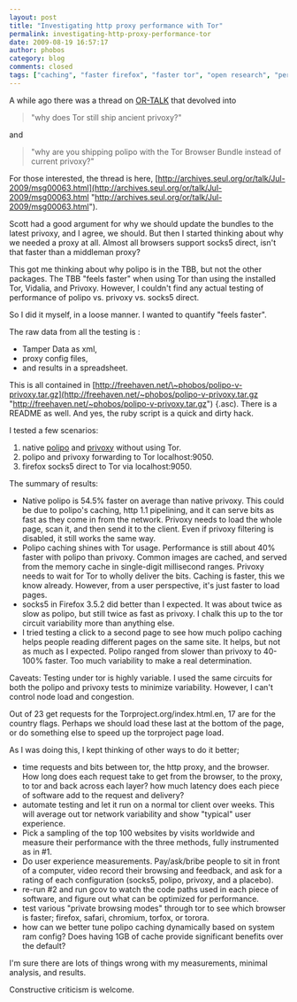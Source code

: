 ```yaml
---
layout: post
title: "Investigating http proxy performance with Tor"
permalink: investigating-http-proxy-performance-tor
date: 2009-08-19 16:57:17
author: phobos
category: blog
comments: closed
tags: ["caching", "faster firefox", "faster tor", "open research", "performance", "polipo", "privoxy", "socks5", "tor browser bundle", "vidalia bundle"]
---
```


A while ago there was a thread on [OR-TALK](http://archives.seul.org/or/talk/) that devolved into  

> "why does Tor still ship ancient privoxy?"

and  

> "why are you shipping polipo with the Tor Browser Bundle instead of current privoxy?"

For those interested, the thread is here, [http://archives.seul.org/or/talk/Jul-2009/msg00063.html](http://archives.seul.org/or/talk/Jul-2009/msg00063.html "http://archives.seul.org/or/talk/Jul-2009/msg00063.html").

Scott had a good argument for why we should update the bundles to the latest privoxy, and I agree, we should. But then I started thinking about why we needed a proxy at all. Almost all browsers support socks5 direct, isn't that faster than a middleman proxy?

This got me thinking about why polipo is in the TBB, but not the other packages. The TBB "feels faster" when using Tor than using the installed Tor, Vidalia, and Privoxy. However, I couldn't find any actual testing of performance of polipo vs. privoxy vs. socks5 direct.

<!-- more -->

So I did it myself, in a loose manner. I wanted to quantify "feels faster".

The raw data from all the testing is :

-   Tamper Data as xml,
-   proxy config files,
-   and results in a spreadsheet.

This is all contained in [http://freehaven.net/\~phobos/polipo-v-privoxy.tar.gz](http://freehaven.net/~phobos/polipo-v-privoxy.tar.gz "http://freehaven.net/~phobos/polipo-v-privoxy.tar.gz") {.asc). There is a README as well. And yes, the ruby script is a quick and dirty hack.

I tested a few scenarios:

1) native [polipo](http://www.pps.jussieu.fr/~jch/software/polipo/) and [privoxy](http://www.privoxy.org/) without using Tor.  
 2) polipo and privoxy forwarding to Tor localhost:9050.  
 3) firefox socks5 direct to Tor via localhost:9050.

The summary of results:

-   Native polipo is 54.5% faster on average than native privoxy. This could be due to polipo's caching, http 1.1 pipelining, and it can serve bits as fast as they come in from the network. Privoxy needs to load the whole page, scan it, and then send it to the client. Even if privoxy filtering is disabled, it still works the same way.
-   Polipo caching shines with Tor usage. Performance is still about 40% faster with polipo than privoxy. Common images are cached, and served from the memory cache in single-digit millisecond ranges. Privoxy needs to wait for Tor to wholly deliver the bits. Caching is faster, this we know already. However, from a user perspective, it's just faster to load pages.
-   socks5 in Firefox 3.5.2 did better than I expected. It was about twice as slow as polipo, but still twice as fast as privoxy. I chalk this up to the tor circuit variability more than anything else.
-   I tried testing a click to a second page to see how much polipo caching helps people reading different pages on the same site. It helps, but not as much as I expected. Polipo ranged from slower than privoxy to 40-100% faster. Too much variability to make a real determination.

Caveats: Testing under tor is highly variable. I used the same circuits for both the polipo and privoxy tests to minimize variability. However, I can't control node load and congestion.

Out of 23 get requests for the Torproject.org/index.html.en, 17 are for the country flags. Perhaps we should load these last at the bottom of the page, or do something else to speed up the torproject page load.

As I was doing this, I kept thinking of other ways to do it better;

-   time requests and bits between tor, the http proxy, and the browser. How long does each request take to get from the browser, to the proxy, to tor and back across each layer? how much latency does each piece of software add to the request and delivery?
-   automate testing and let it run on a normal tor client over weeks. This will average out tor network variability and show "typical" user experience.
-   Pick a sampling of the top 100 websites by visits worldwide and measure their performance with the three methods, fully instrumented as in \#1.
-   Do user experience measurements. Pay/ask/bribe people to sit in front of a computer, video record their browsing and feedback, and ask for a rating of each configuration (socks5, polipo, privoxy, and a placebo).
-   re-run \#2 and run gcov to watch the code paths used in each piece of software, and figure out what can be optimized for performance.
-   test various "private browsing modes" through tor to see which browser is faster; firefox, safari, chromium, torfox, or torora.
-   how can we better tune polipo caching dynamically based on system ram config? Does having 1GB of cache provide significant benefits over the default?

I'm sure there are lots of things wrong with my measurements, minimal analysis, and results.

Constructive criticism is welcome.
